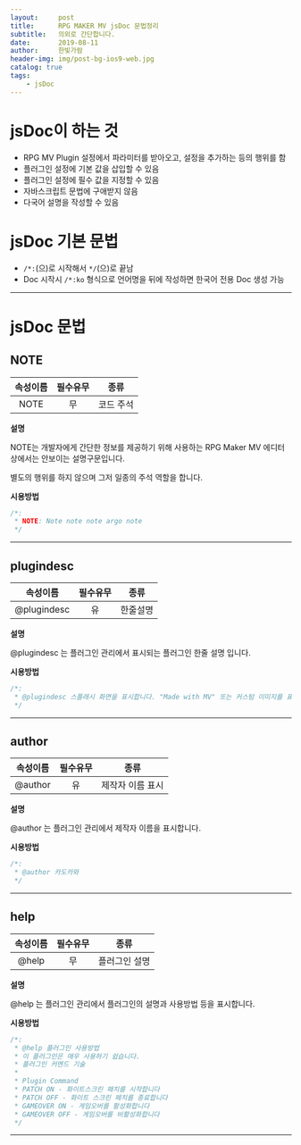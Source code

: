 ```yaml
---
layout:     post
title:      RPG MAKER MV jsDoc 문법정리
subtitle:   의외로 간단합니다.
date:       2019-08-11
author:     한빛가람
header-img: img/post-bg-ios9-web.jpg
catalog: true
tags:
    - jsDoc
---
```


# jsDoc이 하는 것
* RPG MV Plugin 설정에서 파라미터를 받아오고, 설정을 추가하는 등의 행위를 함
* 플러그인 설정에 기본 값을 삽입할 수 있음
* 플러그인 설정에 필수 값을 지정할 수 있음
* 자바스크립트 문법에 구애받지 않음
* 다국어 설명을 작성할 수 있음

# jsDoc 기본 문법
* `/*:`(으)로 시작해서 `*/`(으)로 끝남
* Doc 시작시 `/*:ko` 형식으로 언어명을 뒤에 작성하면 한국어 전용 Doc 생성 가능

***

# jsDoc 문법
## NOTE

| 속성이름 | 필수유무 | 종류 |
|:--------:|:--------:|:--------:|
| NOTE | 무 | 코드 주석 |


**설명**

NOTE는 개발자에게 간단한 정보를 제공하기 위해 사용하는 RPG Maker MV 에디터 상에서는 안보이는 설명구문입니다.

별도의 행위를 하지 않으며 그저 일종의 주석 역할을 합니다.

**시용방법**

```js
/*:
 * NOTE: Note note note argo note
 */
```

***

## plugindesc

| 속성이름 | 필수유무 | 종류 |
|:--------:|:--------:|:--------:|
| @plugindesc | 유 | 한줄설명 |

**설명**

@plugindesc 는 플러그인 관리에서 표시되는 플러그인 한줄 설명 입니다.

**시용방법**

```js
/*:
 * @plugindesc 스플래시 화면을 표시합니다. "Made with MV" 또는 커스텀 이미지를 표시할 수 있습니다.
 */
```

***

## author

| 속성이름 | 필수유무 | 종류 |
|:--------:|:--------:|:--------:|
| @author | 유 | 제작자 이름 표시 |

**설명**

@author 는 플러그인 관리에서 제작자 이름을 표시합니다.

**시용방법**

```js
/*:
 * @author 카도카와
 */
```

***

## help

| 속성이름 | 필수유무 | 종류 |
|:--------:|:--------:|:--------:|
| @help | 무 | 플러그인 설명 |

**설명**

@help 는 플러그인 관리에서 플러그인의 설명과 사용방법 등을 표시합니다.

**시용방법**

```js
/*:
 * @help 플러그인 사용방법
 * 이 플러그인은 매우 사용하기 쉽습니다.
 * 플러그인 커멘드 기술
 * 
 * Plugin Command
 * PATCH ON - 화이트스크린 패치를 시작합니다
 * PATCH OFF - 화이트 스크린 페치를 종료합니다
 * GAMEOVER ON - 게임오버를 활성화합니다
 * GAMEOVER OFF - 게임오버를 비활성화합니다
 */
```

***